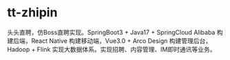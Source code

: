 # tt-zhipin
头头直聘，仿Boss直聘实现。SpringBoot3 + Java17 + SpringCloud Alibaba 构建后端，React Native 构建移动端，Vue3.0 + Arco Design 构建管理后台，Hadoop + Flink 实现大数据体系。实现招聘、内容管理、IM即时通讯等业务。
